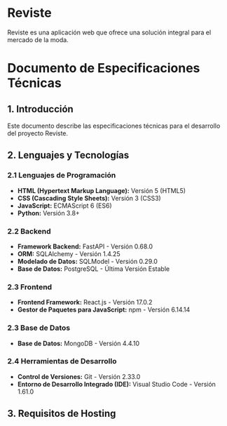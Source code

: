 # Reviste
Reviste es una aplicación web que ofrece una solución integral para el mercado de la moda. 


# Documento de Especificaciones Técnicas

## 1. Introducción

Este documento describe las especificaciones técnicas para el desarrollo del proyecto Reviste. 

## 2. Lenguajes y Tecnologías

### 2.1 Lenguajes de Programación

- **HTML (Hypertext Markup Language):** Versión 5 (HTML5)
- **CSS (Cascading Style Sheets):** Versión 3 (CSS3)
- **JavaScript:** ECMAScript 6 (ES6)
- **Python:** Versión 3.8+

### 2.2 Backend

- **Framework Backend:** FastAPI - Versión 0.68.0
- **ORM:** SQLAlchemy - Versión 1.4.25
- **Modelado de Datos:** SQLModel - Versión 0.29.0
- **Base de Datos:** PostgreSQL - Última Versión Estable

### 2.3 Frontend

- **Frontend Framework:** React.js - Versión 17.0.2
- **Gestor de Paquetes para JavaScript:** npm - Versión 6.14.14

### 2.3 Base de Datos

- **Base de Datos:** MongoDB - Versión 4.4.10

### 2.4 Herramientas de Desarrollo

- **Control de Versiones:** Git - Versión 2.33.0
- **Entorno de Desarrollo Integrado (IDE):** Visual Studio Code - Versión 1.61.0

## 3. Requisitos de Hosting
